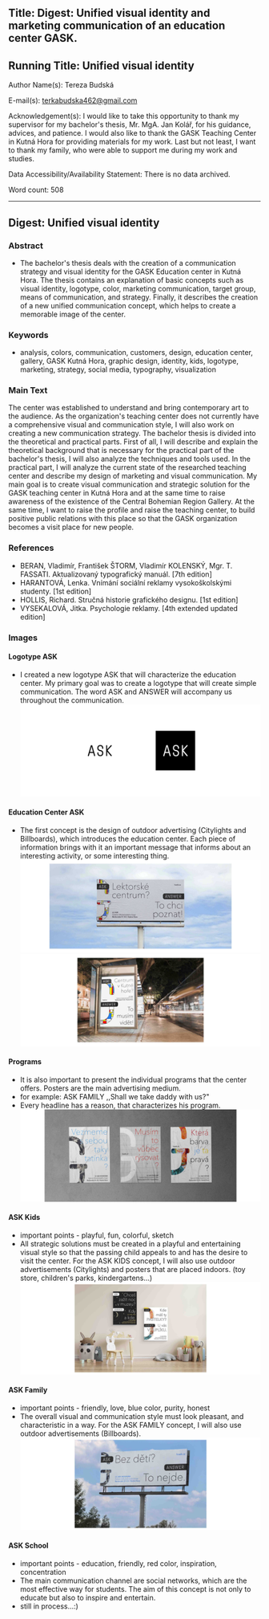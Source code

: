 ## Title: Digest: Unified visual identity and marketing communication of an education center GASK.

## Running Title: Unified visual identity 

Author Name(s): Tereza Budská

E-mail(s): terkabudska462@gmail.com

Acknowledgement(s): I would like to take this opportunity to thank my supervisor for my bachelor's thesis, Mr. MgA. Jan Kolář, for his guidance, advices, and patience. I would also like to thank the GASK Teaching Center in Kutná Hora for providing materials for my work. Last but not least, I want to thank my family, who were able to support me during my work and studies.

Data Accessibility/Availability Statement: There is no data archived.

Word count: 508

- - -

## Digest: Unified visual identity 

### Abstract
- The bachelor's thesis deals with the creation of a communication strategy and visual identity for the GASK Education center in Kutná Hora. The thesis contains an explanation of basic concepts such as visual identity, logotype,  color, marketing communication, target group, means of communication, and strategy.  Finally, it describes the creation of a new unified communication concept, which helps to create a memorable image of the center.

### Keywords
- analysis, colors, communication, customers, design, education center, gallery, GASK Kutná Hora, graphic design, identity, kids, logotype, marketing, strategy, social media, typography, visualization

### Main Text
The center was established to understand and bring contemporary art to the audience. As the organization's teaching center does not currently have a comprehensive visual and communication style, I will also work on creating a new communication strategy.
The bachelor thesis is divided into the theoretical and practical parts. First of all, I will describe and explain the theoretical background that is necessary for the practical part of the bachelor's thesis, I will also analyze the techniques and tools used.
In the practical part, I will analyze the current state of the researched teaching center and describe my design of marketing and visual communication.
My main goal is to create visual communication and strategic solution for the GASK teaching center in Kutná Hora and at the same time to raise awareness of the existence of the Central Bohemian Region Gallery. At the same time, I want to raise the profile and raise the teaching center, to build positive public relations with this place so that the GASK organization becomes a visit place for new people.

### References
- BERAN, Vladimír, František ŠTORM, Vladimír KOLENSKÝ, Mgr. T. FASSATI. Aktualizovaný typografický manuál. [7th edition]
- HARANTOVÁ, Lenka. Vnímání sociální reklamy vysokoškolskými studenty. [1st edition]
- HOLLIS, Richard. Stručná historie grafického designu. [1st edition] 
- VYSEKALOVÁ, Jitka. Psychologie reklamy. [4th extended updated edition] 

### Images
#### Logotype ASK
- I created a new logotype ASK that will characterize the education center. My primary goal was to create a logotype that will create simple communication. The word ASK and ANSWER will accompany us throughout the communication.
![image](logo.jpg)

#### Education Center ASK
- The first concept is the design of outdoor advertising (Citylights and Billboards), which introduces the education center. Each piece of information brings with it an important message that informs about an interesting activity, or some interesting thing. 
![image](1.jpg)
![image](2.jpg)

#### Programs
- It is also important to present the individual programs that the center offers. Posters are the main advertising medium.
- for example: ASK FAMILY ,,Shall we take daddy with us?"
- Every headline has a reason, that characterizes his program.
![image](3.1.jpg)

#### ASK Kids
- important points - playful, fun, colorful, sketch
- All strategic solutions must be created in a playful and entertaining visual style so that the passing child appeals to and has the desire to visit the center. For the ASK KIDS concept, I will also use outdoor advertisements (Citylights) and posters that are placed indoors. (toy store, children's parks, kindergartens...)
![image](4.jpg)

#### ASK Family
- important points - friendly, love, blue color, purity, honest
- The overall visual and communication style must look pleasant, and characteristic in a way. For the ASK FAMILY concept, I will also use outdoor advertisements (Billboards).
![image](5.jpg)

#### ASK School
- important points - education, friendly, red color, inspiration, concentration
- The main communication channel are social networks, which are the most effective way for students. The aim of this concept is not only to educate but also to inspire and entertain.
- still in process...:)

